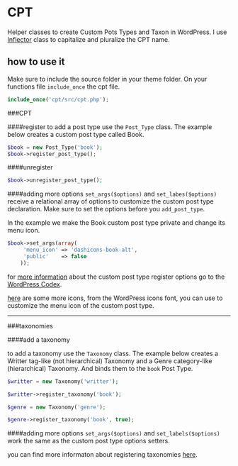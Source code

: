 # CPT

Helper classes to create Custom Pots Types and Taxon in WordPress. 
I use [Inflector][1] class to capitalize and pluralize the CPT name.

## <i class="icon-pencil"></i> how to use it
Make sure to include the source folder in your theme folder. On your functions file ```include_once``` the cpt file.
```php
include_once('cpt/src/cpt.php');
```
###CPT

####register
to add a post type use the ```Post_Type``` class. The example below creates a custom post type called Book.

```php
$book = new Post_Type('book');
$book->register_post_type();
```

####unregister
```php
$book->unregister_post_type();
```

####adding more options
```set_args($options)``` and ```set_labes($options)``` receive a relational array of options to customize the custom post type declaration. Make sure to set the options before you ```add_post_type```. 

In the example we make the Book custom post type private and change its menu icon.
```php
$book->set_args(array(
     'menu_icon' => 'dashicons-book-alt',
     'public'    => false
    ));
```
for [more information][2] about  the custom post type register options go to the [WordPress Codex][3].

[here][4] are some more icons, from the WordPress icons font, you can use to customize the menu icon of the custom post type.

----------

###taxonomies

####add a taxonomy

to add a taxonomy use the ```Taxonomy``` class. The example below creates a Writter tag-like (not hierarchical) Taxonomy and a Genre category-like (hierarchical) Taxonomy. And binds them to the ```book``` Post Type.

```php
$writter = new Taxonomy('writter');

$writter->register_taxonomy('book');

$genre = new Taxonomy('genre');

$genre->register_taxonomy('book', true);
```

####adding more options
```set_args($options)``` and ```set_labels($options)``` work the same as the custom post type options setters.

you can find more informaton about registering taxonomies [here][5].


[1]:https://github.com/medio/Inflector
[2]:https://codex.wordpress.org/Function_Reference/register_post_type
[3]:https://codex.wordpress.org/
[4]:https://developer.wordpress.org/resource/dashicons/
[5]:https://codex.wordpress.org/Function_Reference/register_taxonomy
